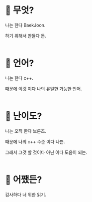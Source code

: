 # 🧠 무엇?
나는 한다 BaekJoon.

하기 위해서 만들다 돈.<br><br>

# 💬 언어?
나는 한다 c++.

때문에 이것 이다 나의 유일한 가능한 언어.<br><br>

# 🏅 난이도?
나는 오직 한다 브론즈.

때문에 나의 c++ 수준 이다 나쁜.

그래서 그것 할 것이다 아닌 이다 도움이 되는.<br><br>

# 🤷 어쨌든?
감사하다 너 위한 읽기.
